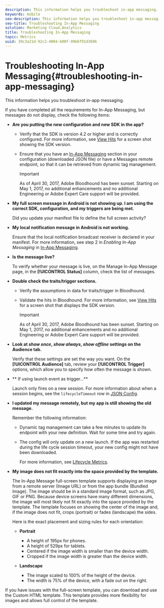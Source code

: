 ```yaml
---
description: This information helps you troubleshoot in-app messaging.
keywords: mobile
seo-description: This information helps you troubleshoot in-app messaging.
seo-title: Troubleshooting In-App Messaging
solution: Marketing Cloud,Analytics
title: Troubleshooting In-App Messaging
topic: Metrics
uuid: 39c3a21d-92c2-4004-b00f-99b6f91d3696
---
```


# Troubleshooting In-App Messaging{#troubleshooting-in-app-messaging}

This information helps you troubleshoot in-app messaging.

 If you have completed all the requirements for In-App Messaging, but messages do not display, check the following items: 

* **Are you putting the new configuration and new SDK in the app?**

  * Verify that the SDK is version 4.2 or higher and is correctly configured. For more information, see [View Hits](https://marketing.adobe.com/resources/help/en_US/mobile/bloodhound/view_hits.html) for a screen shot showing the SDK version. 
  
  * Ensure that you have an [In-App Messaging](/help/android/messaging-main/messaging/messaging.md) section in your configuration (downloaded JSON file) or have a Messages remote endpoint, so that it can be retrieved from dynamic tag management. 
  
    >[!IMPORTANT]
    >
    >As of April 30, 2017, Adobe Bloodhound has been sunset. Starting on May 1, 2017, no additional enhancements and no additional Engineering or Adobe Expert Care support will be provided. 

* **My full screen message in Android is not showing up. I am using the correct SDK, configuration, and my triggers are being met.**

  Did you update your manifest file to define the full screen activity?

* **My local notification message in Android is not working.**

  Ensure that the local notification broadcast receiver is declared in your manifest. For more information, see step 2 in *Enabling In-App Messaging* in [In-App Messaging](/help/android/messaging-main/messaging/messaging.md). 

* **Is the message live?**

  To verify whether your message is live, on the Manage In-App Message page, in the **[!UICONTROL Status]** column, check the list of messages. 

* **Double check the traits/trigger sections.**

  * Verify the assumptions in data for traits/trigger in Bloodhound. 
  
  * Validate the hits in Bloodhound. For more information, see [View Hits](https://marketing.adobe.com/resources/help/en_US/mobile/bloodhound/view_hits.html) for a screen shot that displays the SDK version. 

    >[!IMPORTANT]
    > 
    >As of April 30, 2017, Adobe Bloodhound has been sunset. Starting on May 1, 2017, no additional enhancements and no additional Engineering or Adobe Expert Care support will be provided.

* **Look at *show once*, *show always*, *show offline*  settings on the Audience tab.**

  Verify that these settings are set the way you want. On the **[!UICONTROL Audience]** tab, review your **[!UICONTROL Trigger]** options, which allow you to specify how often the message is shown. 

* ** If using launch event as trigger...**

  Launch only fires on a new session. For more information about when a session begins, see the `lifecycleTimeout` row in [JSON Config](/help/android/configuration/json-config/json-config.md).

* **I updated my message remotely, but my app is still showing the old message.**

  Remember the following information:

  * Dynamic tag management can take a few minutes to update its endpoint with your new definition. Wait for some time and try again. 
  * The config will only update on a new launch. If the app was restarted during the life cycle session timeout, your new config might not have been downloaded. 

    For more information, see [Lifecycle Metrics](/help/android/metrics.md). 

* **My image does not fit exactly into the space provided by the template.**

  The In-App Message full-screen template supports displaying an image from a remote server (Image URL) or from the app bundle (Bundled Image). The image should be in a standard image format, such as JPG, GIF or PNG. Because device screens have many different dimensions, the image will most likely not fit exactly into the space provided by the template. The template focuses on showing the center of the image and, if the image does not fit, crops (portrait) or fades (landscape) the sides. 
  
  Here is the exact placement and sizing rules for each orientation: 

  * **Portrait** 
    * A height of 195px for phones. 
    * A height of 529px for tablets. 
    * Centered if the image width is smaller than the device width.  
    * Cropped if the image width is greater than the device width.  

  * **Landscape** 
    * The image scaled to 100% of the height of the device.  
    * The width is 75% of the device, with a fade out on the right.
  
If you have issues with the full-screen template, you can download and use the Custom HTML template. This template provides more flexibility for images and allows full control of the template.

